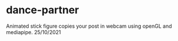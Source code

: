 # dance-partner
Animated stick figure copies your post in webcam using openGL and mediapipe. 25/10/2021
